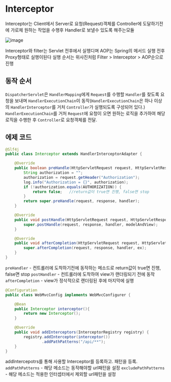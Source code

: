 # Interceptor

Interceptor는 Client에서 Server로 요청(Request)객체를  Controller에 도달하기전에 가로체 원하는 작업을 수행후 Handler로 보낼수 있도록 해주는모듈

![image](https://user-images.githubusercontent.com/58923731/145006875-62997f89-16dd-445c-a53a-c27fec5c65c6.png)

Interceptor와 filter는 Servlet 전후에서 실헹디며 AOP는 Spring의 메서드 실행 전후 Proxy형태로 실행이된다 
실행 순서는 위사진처럼 Filter > Interceptor > AOP순으로 진행

## 동작 순서

`DispatcherServlet`은 `HandlerMapping`에게 `Request`를 수행할 `Handler`를 찾도록 요청을 보내며 `HandlerExecutionChain`이 동작(`HandlerExecutionChain`은 하나 이상의 `HandlerInterceptor`를 거처 `Controller`가 실행되도록 구성되어 있다.) `HandlerExecutionChain`를 거처 `Request`에 요청이 오면 원하는 로직을 추가하여 해당 로직을 수행한 후 `Controller`로 요청객체를 전달.

## 에제 코드

```java
@Slf4j
public class Interceptor extends HandlerInterceptorAdapter {

    @Override
    public boolean preHandle(HttpServletRequest request, HttpServletResponse response, Object handler) throws Exception {
        String authorization = "";
        authorization = request.getHeader("Authorization");
        log.info("Authorization = {}", authorization);
        if (!authorization.equals(AUTHORIZATION)) {
            return false;	//return값이 true면 진행, false면 stop
        }
        return super.preHandle(request, response, handler);
    }

    @Override
    public void postHandle(HttpServletRequest request, HttpServletResponse response, Object handler, ModelAndView modelAndView) throws Exception {
        super.postHandle(request, response, handler, modelAndView);
    }

    @Override
    public void afterCompletion(HttpServletRequest request, HttpServletResponse response, Object handler, Exception ex) throws Exception {
        super.afterCompletion(request, response, handler, ex);
    }
}
```

`preHandler` - 컨트롤러에 도착하기전에 동작하는 메소드로 return값이 true면 진행, false면 stop
`postHandler` - 컨트롤러에 도착하여 view가 랜더링되기 전에 동작
`afterCompletion` - view가 정삭적으로 랜더링된 후에 마지막에 실행

```java
@Configuration
public class WebMvcConfig implements WebMvcConfigurer {

    @Bean
    public Interceptor interceptor(){
        return new Interceptor();
    }

    @Override
    public void addInterceptors(InterceptorRegistry registry) {
        registry.addInterceptor(interceptor())
                .addPathPatterns("/api/**");
    }
}
```

addIntercepotrs를 통해 사용할 Interceptor를 등록하고. 패턴을 등록.
`addPathPatterns` -  해당 메소드는 동작해야할 url패턴을 설정
`excludePathPatterns` - 해당 메소드는 적용한 인터셉터에서 제외할 url패턴을 설정



